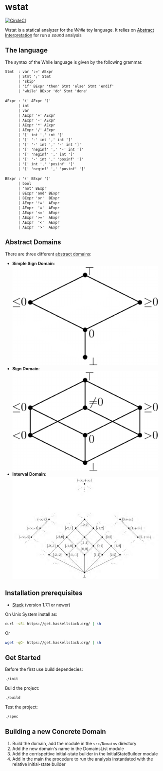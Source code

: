 # wstat

[![CircleCI](https://circleci.com/gh/parof/wstat.svg?style=svg)](https://circleci.com/gh/parof/wstat)

Wstat is a statical analyzer for the _While_ toy language. It relies on [Abstract Interpretation](https://en.wikipedia.org/wiki/Abstract_interpretation) for run a _sound_ analysis

## The language

The syntax of the While language is given by the following grammar.

```
Stmt  : var ':=' AExpr
      | Stmt ';' Stmt
      | 'skip'
      | 'if' BExpr 'then' Stmt 'else' Stmt 'endif'
      | 'while' BExpr 'do' Stmt 'done'

AExpr : '(' AExpr ')'
      | int
      | var
      | AExpr '+' AExpr
      | AExpr '-' AExpr
      | AExpr '*' AExpr
      | AExpr '/' AExpr
      | '[' int ',' int ']'
      | '[' '-' int ',' int ']'
      | '[' '-' int ',' '-' int ']'
      | '[' 'neginf' ',' '-' int ']'
      | '[' 'neginf' ',' int ']'
      | '[' '-' int ',' 'posinf' ']'
      | '[' int ',' 'posinf' ']'
      | '[' 'neginf' ',' 'posinf' ']'

BExpr : '(' BExpr ')'
      | bool
      | 'not' BExpr
      | BExpr 'and' BExpr
      | BExpr 'or'  BExpr
      | AExpr '!='  AExpr
      | AExpr  '='  AExpr
      | AExpr '<='  AExpr
      | AExpr '>='  AExpr
      | AExpr  '<'  AExpr
      | AExpr  '>'  AExpr
```

## Abstract Domains

There are three different [abstract domains](https://en.wikipedia.org/wiki/Abstract_interpretation#Examples_of_abstract_domains):

- **Simple Sign Domain**: ![alt text](img/signDomain.png "Simple sign Domain")
- **Sign Domain**: ![alt text](img/simpleSignDomain.png "Sign domain")
- **Interval Domain**: ![alt text](img/intervalDomain.png "Interval domain")

## Installation prerequisites

- [Stack](https://docs.haskellstack.org/en/stable/README/) (version 1.7.1 or newer)

On Unix System install as:
```bash
curl -sSL https://get.haskellstack.org/ | sh
```
Or
```bash
wget -qO- https://get.haskellstack.org/ | sh
```

## Get Started

Before the first use build dependecies:
```bash
./init
```

Build the project:
```bash
./build
```

Test the project:
```bash
./spec
```

## Building a new Concrete Domain

1. Build the domain, add the module in the ```src/Domains``` directory
2. Add the new domain's name in the DomainsList module
3. Add the corrispettive initial-state builder in the InitialStateBuilder module
4. Add in the main the procedure to run the analysis instantiated with the relative initial-state builder